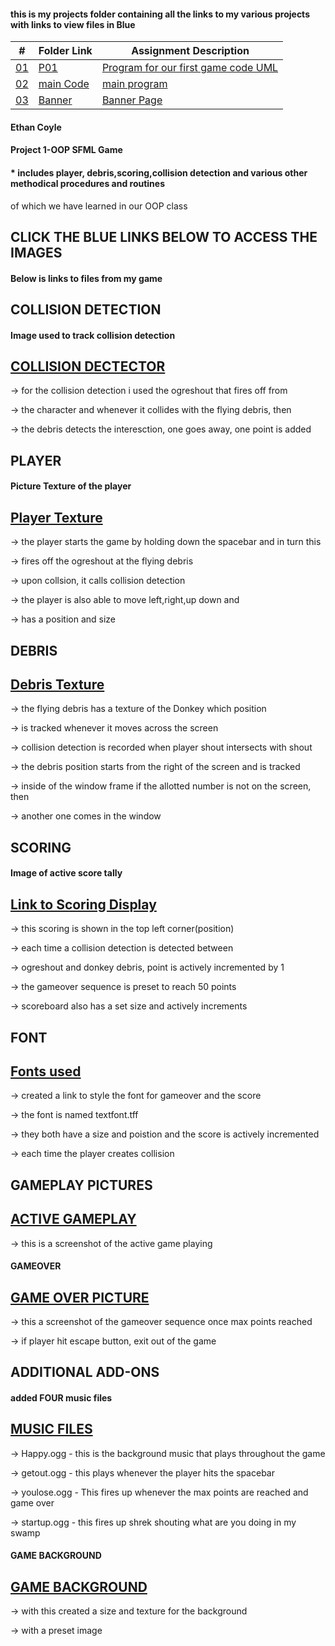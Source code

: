 #### this is my projects folder containing all the links to my various projects with links to view files in Blue

|   #    | Folder Link       | Assignment Description                          |
|------- |-------------------|-------------------------------------------------|
| [01](.P01) |  [P01](./P01) | [ Program for our first game code UML](./P01)   |
| [02](.main.cpp) |  [main Code](./main.cpp) | [ main program](./main.cpp)   |
| [03](.Banner) |  [Banner](./Banner) | [ Banner Page](./Banner)   |

#### Ethan Coyle

#### Project 1-OOP SFML Game 
#### * includes player, debris,scoring,collision detection and various other methodical procedures and routines
of which we have learned in our OOP class

## CLICK THE BLUE LINKS BELOW TO ACCESS THE IMAGES

#### Below is links to files from my game

## COLLISION DETECTION

#### Image used to track collision detection

## [COLLISION DECTECTOR](/Assignments/P01/TEXTURES/ogreshout.png)



-> for the collision detection i used the ogreshout that fires off from

-> the character and whenever it collides with the flying debris, then

-> the debris detects the interesction, one goes away, one point is added



## PLAYER

#### Picture Texture of the player

## [Player Texture](/Assignments/P01/TEXTURES/shrek.png)



-> the player starts the game by holding down the spacebar and in turn this 

-> fires off the ogreshout at the flying debris

-> upon collsion, it calls collision detection

-> the player is also able to move left,right,up down and

-> has a position and size


## DEBRIS


## [Debris Texture](/Assignments/P01/TEXTURES/evildonkey.png)



-> the flying debris has a texture of the Donkey which position

-> is tracked whenever it moves across the screen

-> collision detection is recorded when player shout intersects with shout

-> the debris position starts from the right of the screen and is tracked

-> inside of the window frame if the allotted number is not on the screen, then 

-> another one comes in the window

## SCORING

#### Image of active score tally

## [Link to Scoring Display](/Assignments/P01/TEXTURES/Scoring.png)



-> this scoring is shown in the top left corner(position)

-> each time a collision detection is detected between

-> ogreshout and donkey debris, point is actively incremented by 1

-> the gameover sequence is preset to reach 50 points

-> scoreboard also has a set size and actively increments

## FONT

## [Fonts used](/Assignments/P01/Fonts)

-> created a link to style the font for gameover and the score

-> the font is named textfont.tff

-> they both have a size and poistion and the score is actively incremented 

-> each time the player creates collision


## GAMEPLAY PICTURES


## [ ACTIVE GAMEPLAY](/Assignments/P01/Gameplay/ActiveGameplay.png)


-> this is a screenshot of the active game playing 


#### GAMEOVER


## [GAME OVER PICTURE](/Assignments/P01/Gameplay/GameOverPicture.png)



-> this a screenshot of the gameover sequence once max points reached

-> if player hit escape button, exit out of the game


## ADDITIONAL ADD-ONS

#### added FOUR music files

## [MUSIC FILES](/Assignments/P01/soundfiles)

-> Happy.ogg  - this is the background music that plays throughout the game

-> getout.ogg - this plays whenever the player hits the spacebar

-> youlose.ogg - This fires up whenever the max points are reached and game over

-> startup.ogg - this fires up shrek shouting what are you doing in my swamp 

#### GAME BACKGROUND



## [GAME BACKGROUND](/Assignments/P01/Gameplay/BackgroundPicture.png)
>


-> with this created a size and texture for the background 

-> with a preset image